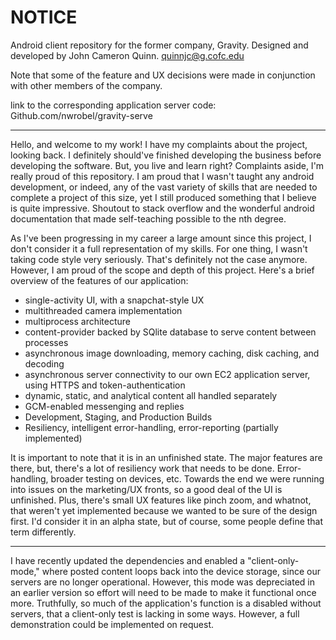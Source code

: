 # NOTICE #

Android client repository for the former company, Gravity. Designed and developed by John Cameron Quinn. quinnjc@g.cofc.edu

Note that some of the feature and UX decisions were made in conjunction with other members of the company.

link to the corresponding application server code: Github.com/nwrobel/gravity-serve

----

Hello, and welcome to my work! I have my complaints about the project, looking back. I definitely should've finished developing the business before developing the software. But, you live and learn right? Complaints aside, I'm really proud of this repository. I am proud that I wasn't taught any android development, or indeed, any of the vast variety of skills that are needed to complete a project of this size, yet I still produced something that I believe is quite impressive. Shoutout to stack overflow and the wonderful android documentation that made self-teaching possible to the nth degree. 

As I've been progressing in my career a large amount since this project, I don't consider it a full representation of my skills. For one thing, I wasn't taking code style very seriously. That's definitely not the case anymore. However, I am proud of the scope and depth of this project. Here's a brief overview of the features of our application:

- single-activity UI, with a snapchat-style UX
- multithreaded camera implementation
- multiprocess architecture
- content-provider backed by SQlite database to serve content between processes
- asynchronous image downloading, memory caching, disk caching, and decoding
- asynchronous server connectivity to our own EC2 application server, using HTTPS and token-authentication
- dynamic, static, and analytical content all handled separately
- GCM-enabled messenging and replies
- Development, Staging, and Production Builds
- Resiliency, intelligent error-handling, error-reporting (partially implemented) 

It is important to note that it is in an unfinished state. The major features are there, but, there's a lot of resiliency work that needs to be done. Error-handling, broader testing on devices, etc. Towards the end we were running into issues on the marketing/UX fronts, so a good deal of the UI is unfinished. Plus, there's small UX features like pinch zoom, and whatnot, that weren't yet implemented because we wanted to be sure of the design first. I'd consider it in an alpha state, but of course, some people define that term differently. 

----

I have recently updated the dependencies and enabled a "client-only-mode," where posted content loops back into the device storage, since our servers are no longer operational. However, this mode was depreciated in an earlier version so effort will need to be made to make it functional once more. Truthfully, so much of the application's function is a disabled without servers, that a client-only test is lacking in some ways. However, a full demonstration could be implemented on request.

